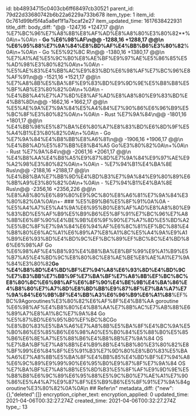 id: bb48934715c0403cb6ff68497cb30521
parent_id: 79d22d33680742b6b22a6229a733b678
item_type: 1
item_id: 0c761d99bf5f4a5a8ef1f1a7bcaf2e27
item_updated_time: 1617638422931
title_diff: 
body_diff: "@@ -1247,16 +1247,17 @@\\n %E7%BC%96%E7%A8%8B%E8%AF%AD%E8%A8%80%E3%80%82**%0A\\n+%0A\\n - **Go %E6%98%AF\\n@@ -1288,16 +1288,17 @@\\n %E6%95%88%E7%9A%84%E8%BD%AF%E4%BB%B6%E3%80%82**%0A\\n+%0A\\n - Go %E5%92%8C R\\n@@ -1380,16 +1380,17 @@\\n %E7%A1%AE%E5%9C%B0%E8%AE%BF%E9%97%AE%E5%86%85%E5%AD%98%E3%80%82%0A\\n+%0A\\n - %E5%AE%83%E4%BB%AC%E9%83%BD%E6%98%AF%E7%BC%96%E8%AF%91\\n@@ -1521,16 +1521,17 @@\\n %E7%A8%8B%E5%BA%8F%E9%83%BD%E9%9D%9E%E5%B8%B8%E5%BF%AB%E3%80%82%0A\\n+%0A\\n - %E4%B8%A4%E7%A7%8D%E8%AF%AD%E8%A8%80%E9%83%BD%E4%B8%8D\\n@@ -1662,16 +1662,17 @@\\n %E5%AE%9A%E7%9A%84%E5%A4%84%E7%90%86%E6%96%B9%E5%BC%8F%E3%80%82%0A\\n+%0A\\n - Rust %E7%9A%84\\n@@ -1801,16 +1801,17 @@\\n %E4%BB%98%E5%87%BA%E6%80%A7%E8%83%BD%E6%8D%9F%E5%A4%B1%E3%80%82%0A\\n+%0A\\n - Go %E7%9A%84%E4%B8%BB%E8%A6%81\\n@@ -1906,16 +1906,17 @@\\n %E4%B8%AD%E5%87%BB%E8%B4%A5 Go%E3%80%82%0A\\n+%0A\\n - Rust %E7%9A%84\\n@@ -2061,16 +2061,17 @@\\n %E4%B8%AA%E4%B8%A5%E9%87%8D%E7%9A%84%E9%97%AE%E9%A2%98%E3%80%82%0A\\n+%0A\\n - %E7%94%B1%E4%BA%8E Rus\\n@@ -2188,16 +2188,17 @@\\n %E4%B8%BA%E7%BB%9D%E4%BD%B3%E7%9A%84%E9%80%89%E6%8B%A9%E3%80%82%0A\\n+%0A\\n - %E7%94%B1%E4%BA%8E Rus\\n@@ -2356,16 +2356,226 @@\\n %E8%A8%80%E6%89%80%E9%9C%80%E8%A6%81%E7%9A%84%E3%80%82%0A%0A\\n+- ### %E5%B9%B6%E5%8F%91%0A%0A  - %E5%A4%A7%E5%A4%9A%E6%95%B0%E8%AF%AD%E8%A8%80%E9%83%BD%E5%AF%B9%E5%B9%B6%E5%8F%91%E7%BC%96%E7%A8%8B%E6%8F%90%E4%BE%9B%E6%9F%90%E7%A7%8D%E5%BD%A2%E5%BC%8F%E7%9A%84%E6%94%AF%E6%8C%81%EF%BC%88%E4%B8%80%E6%AC%A1%E6%89%A7%E8%A1%8C%E5%A4%9A%E9%A1%B9%E6%93%8D%E4%BD%9C%EF%BC%89%EF%BC%8C%E4%BD%86%E6%98%AF Go %E6%98%AF%E4%B8%93%E4%B8%BA%E8%BF%99%E9%A1%B9%E5%B7%A5%E4%BD%9C%E8%80%8C%E8%AE%BE%E8%AE%A1%E7%9A%84%E3%80%82**Go %E4%B8%8D%E4%BD%BF%E7%94%A8%E6%93%8D%E4%BD%9C%E7%B3%BB%E7%BB%9F%E7%BA%BF%E7%A8%8B%EF%BC%8C%E8%80%8C%E6%98%AF%E6%8F%90%E4%BE%9B%E4%BA%86%E4%B8%80%E7%A7%8D%E8%BD%BB%E9%87%8F%E7%BA%A7%E7%9A%84%E6%9B%BF%E4%BB%A3%E6%96%B9%E6%A1%88**%EF%BC%9Agoroutines%E3%80%82%E6%AF%8F%E4%B8%AA goroutine %E6%98%AF%E4%B8%80%E4%B8%AA%E7%8B%AC%E7%AB%8B%E6%89%A7%E8%A1%8C%E7%9A%84 Go %E5%87%BD%E6%95%B0%EF%BC%8CGo %E8%B0%83%E5%BA%A6%E7%A8%8B%E5%BA%8F%E4%BC%9A%E5%B0%86%E5%85%B6%E6%98%A0%E5%B0%84%E5%88%B0%E5%85%B6%E6%8E%A7%E5%88%B6%E4%B8%8B%E7%9A%84 OS %E7%BA%BF%E7%A8%8B%E4%B9%8B%E4%B8%80%E3%80%82%E8%BF%99%E6%84%8F%E5%91%B3%E7%9D%80%E8%B0%83%E5%BA%A6%E7%A8%8B%E5%BA%8F%E4%BB%85%E4%BD%BF%E7%94%A8%E6%9C%89%E9%99%90%E6%95%B0%E9%87%8F%E7%9A%84 OS %E7%BA%BF%E7%A8%8B%E5%8D%B3%E5%8F%AF%E9%9D%9E%E5%B8%B8%E6%9C%89%E6%95%88%E5%9C%B0%E7%AE%A1%E7%90%86%E5%A4%A7%E9%87%8F%E5%B9%B6%E5%8F%91%E7%9A%84goroutine%E3%80%82%0A%0A\\n ## Refer\\n"
metadata_diff: {"new":{},"deleted":[]}
encryption_cipher_text: 
encryption_applied: 0
updated_time: 2021-04-06T00:32:27.274Z
created_time: 2021-04-06T00:32:27.274Z
type_: 13
